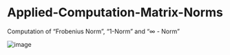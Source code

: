 # Applied-Computation-Matrix-Norms
Computation of “Frobenius Norm”, “1-Norm” and “∞ - Norm”

![image](https://user-images.githubusercontent.com/62517236/136069087-755c4e03-1c76-4fe3-a465-30b0b75f5756.png)
